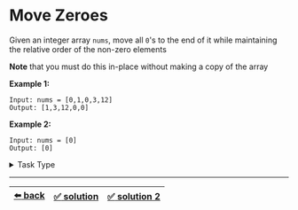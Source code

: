 # Move Zeroes

Given an integer array `nums`, move all `0`'s to the end of it while maintaining the relative order of the non-zero elements

__Note__ that you must do this in-place without making a copy of the array

__Example 1:__

```
Input: nums = [0,1,0,3,12]
Output: [1,3,12,0,0]
```

__Example 2:__

```
Input: nums = [0]
Output: [0]
```

<details>

<summary>Task Type</summary>

- __`In-Place Swap and Overwrite`__
  <details>

  <summary><i><b><code>Overwrite elements of one or more arrays. The first pointer goes through the array and upon some condition does two things at once: overwrites the value at the second pointer and increments the second pointer</code></b></i></summary>

    Just like [this task](../remove-duplicates-sorted-array/task.md)

  </details>

  ---

  <details>

  <summary><i><b><code>Swap elements of one or more arrays. The first pointer goes through the array and upon some condition does two things at once: swaps the value at the first pointer with the value at the second pointer and increments the second pointer</code></b></i></summary>

    Just like [this task](../remove-duplicates-sorted-array/task.md)

    Swapping solution is kind of more interesting because it doesn't need to fill array with zeros after the second pointer once the first pointer has finished its pass of the array

  </details>

</details>

---

| [:arrow_left: back](../README.md) | [:white_check_mark: solution](./solution.js) | [:white_check_mark: solution 2](./solution-2.js) |
| :---: | :---: | :---: |
